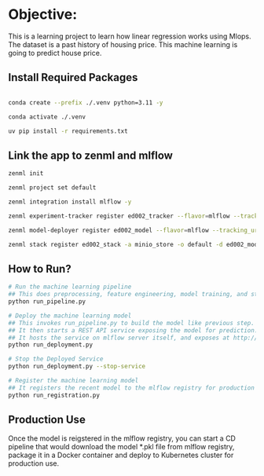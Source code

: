 # Objective:
This is a learning project to learn how linear regression works using Mlops. The dataset is a past history of housing price. This machine learning is going to predict house price.

## Install Required Packages
```bash

conda create --prefix ./.venv python=3.11 -y

conda activate ./.venv

uv pip install -r requirements.txt


```

## Link the app to zenml and mlflow
```bash
zenml init

zenml project set default

zenml integration install mlflow -y

zenml experiment-tracker register ed002_tracker --flavor=mlflow --tracking_uri=http://localhost:5000  --tracking_token="dummy_token"

zenml model-deployer register ed002_model --flavor=mlflow --tracking_uri=http://localhost:5000  --tracking_token="dummy_token" 

zenml stack register ed002_stack -a minio_store -o default -d ed002_model -e ed002_tracker --set

```

## How to Run?

```bash
# Run the machine learning pipeline
## This does preprocessing, feature engineering, model training, and storing the model in mlflow artifacts store.
python run_pipeline.py

# Deploy the machine learning model
## This invokes run_pipeline.py to build the model like previous step.
## It then starts a REST API service exposing the model for prediction. 
## It hosts the service on mlflow server itself, and exposes at http://localhost:5000/http://localhost:5000/invocations
python run_deployment.py

# Stop the Deployed Service
python run_deployment.py --stop-service

# Register the machine learning model
## It registers the recent model to the mlflow registry for production use.
python run_registration.py

```

## Production Use
Once the model is reigstered in the mlflow registry, you can start a CD pipeline that would download the model *.pkl file from mlflow registry, package it in a Docker container and deploy to Kubernetes cluster for production use.

